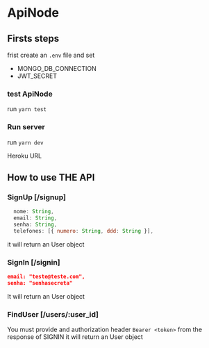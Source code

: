 # ApiNode
## Firsts steps
 frist create an `.env` file and set
 - MONGO_DB_CONNECTION
 - JWT_SECRET

### test ApiNode
 run `yarn test`

### Run server
 run `yarn dev`


Heroku URL


## How to use THE API
### SignUp [/signup]
```javascript
  nome: String,
  email: String,
  senha: String,
  telefones: [{ numero: String, ddd: String }],
  ```
  it will return an User object

### SignIn [/signin]
```json
email: "teste@teste.com",
senha: "senhasecreta"
```
It will return an User object

### FindUser [/users/:user_id]
You must provide and authorization header `Bearer <token>` from the response of SIGNIN
it will return an User object
